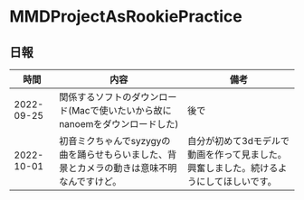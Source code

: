 # MMDProjectAsRookiePractice

## 日報
|時間|内容|備考|
|--|--|--|
|2022-09-25|関係するソフトのダウンロード(Macで使いたいから故にnanoemをダウンロードした)|後で|
|2022-10-01|初音ミクちゃんでsyzygyの曲を踊らせもらいました、背景とカメラの動きは意味不明なんですけど。|自分が初めて3dモデルで動画を作って見ました。興奮しました。続けるようにしてほしいです。|
